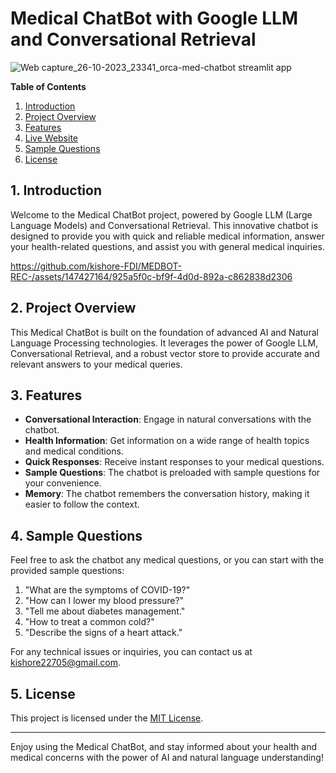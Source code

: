 # Medical ChatBot with Google LLM and Conversational Retrieval
![Web capture_26-10-2023_23341_orca-med-chatbot streamlit app](https://github.com/kishore-FDI/MEDBOT-REC-/assets/147427164/75e0b99b-15c7-4bad-af1c-33684c48b3aa)



**Table of Contents**
1. [Introduction](#introduction)
2. [Project Overview](#project-overview)
3. [Features](#features)
4. [Live Website](#live-website)
5. [Sample Questions](#sample-questions)
6. [License](#license) 

## 1. Introduction

Welcome to the Medical ChatBot project, powered by Google LLM (Large Language Models) and Conversational Retrieval. This innovative chatbot is designed to provide you with quick and reliable medical information, answer your health-related questions, and assist you with general medical inquiries.



https://github.com/kishore-FDI/MEDBOT-REC-/assets/147427164/925a5f0c-bf9f-4d0d-892a-c862838d2306



## 2. Project Overview

This Medical ChatBot is built on the foundation of advanced AI and Natural Language Processing technologies. It leverages the power of Google LLM, Conversational Retrieval, and a robust vector store to provide accurate and relevant answers to your medical queries.

## 3. Features

- **Conversational Interaction**: Engage in natural conversations with the chatbot.
- **Health Information**: Get information on a wide range of health topics and medical conditions.
- **Quick Responses**: Receive instant responses to your medical questions.
- **Sample Questions**: The chatbot is preloaded with sample questions for your convenience.
- **Memory**: The chatbot remembers the conversation history, making it easier to follow the context.


## 4. Sample Questions

Feel free to ask the chatbot any medical questions, or you can start with the provided sample questions:

1. "What are the symptoms of COVID-19?"
2. "How can I lower my blood pressure?"
3. "Tell me about diabetes management."
4. "How to treat a common cold?"
5. "Describe the signs of a heart attack."

For any technical issues or inquiries, you can contact us at kishore22705@gmail.com.

## 5. License

This project is licensed under the [MIT License](https://opensource.org/licenses/MIT).

---

Enjoy using the Medical ChatBot, and stay informed about your health and medical concerns with the power of AI and natural language understanding!
